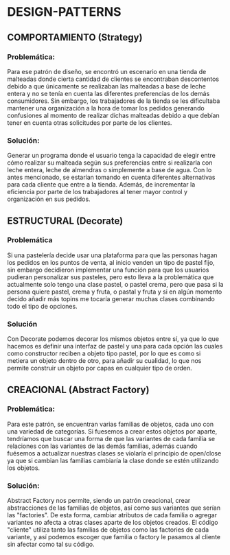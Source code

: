 # DESIGN-PATTERNS

## COMPORTAMIENTO (Strategy)
### Problemática:
Para ese patrón de diseño, se encontró un escenario en una tienda de malteadas donde cierta cantidad de clientes se encontraban descontentos debido a que únicamente se realizaban las malteadas a base de leche entera y no se tenía en cuenta las diferentes preferencias de los demás consumidores. Sin embargo, los trabajadores de la tienda se les dificultaba mantener una organización a la hora de tomar los pedidos generando confusiones al momento de realizar dichas malteadas debido a que debían tener en cuenta otras solicitudes por parte de los clientes. 

### Solución: 
Generar un programa donde el usuario tenga la capacidad de elegir entre cómo realizar su malteada según sus preferencias entre si realizarla con leche entera, leche de almendras o simplemente a base de agua. Con lo antes mencionado, se estarían tomando en cuenta diferentes alternativas para cada cliente que entre a la tienda. Además, de incrementar la eficiencia por parte de los trabajadores al tener mayor control y organización en sus pedidos. 

## ESTRUCTURAL (Decorate)
### Problemática
Si una pastelería decide usar una plataforma para que las personas hagan los pedidos en los puntos de venta, al inicio venden un tipo de pastel fijo, sin embargo decidieron implementar una función para que los usuarios pudieran personalizar sus pasteles, pero esto lleva a la problemática que actualmente solo tengo una clase pastel, o pastel crema, pero que pasa si la persona quiere pastel, crema y fruta, o pastal y fruta y si en algún momento decido añadir más topins me tocaría generar muchas clases combinando todo el tipo de opciones.

### Solución
Con Decorate podemos decorar los mismos objetos entre sí, ya que lo que hacemos es definir una interfaz de pastel y una para cada opción las cuales como constructor reciben a objeto tipo pastel, por lo que es como si metiera un objeto dentro de otro, para añadir su cualidad, lo que nos permite construir un objeto por capas en cualquier tipo de orden.


## CREACIONAL (Abstract Factory)
### Problemática:
Para este patrón, se encuentran varias familias de objetos, cada uno con una variedad de categorías. Si fuesemos a crear estos objetos por aparte, tendríamos que buscar una forma de que las variantes de cada familia se relaciones con las variantes de las demás familias, además cuando fuésemos a actualizar nuestras clases se violaría el principio de open/close ya que si cambian las familias cambiaría la clase donde se estén utilizando los objetos.

### Solución:
Abstract Factory nos permite, siendo un patrón creacional, crear abstracciones de las familias de objetos, así como sus variantes que serían las "factories". De esta forma, cambiar atributos de cada familia o agregar variantes no afecta a otras clases aparte de los objetos creados. El código "cliente" utiliza tanto las familias de objetos como las factories de cada variante, y así podemos escoger que familia o factory le pasamos al cliente sin afectar como tal su código.
